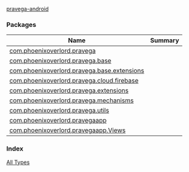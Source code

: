 [pravega-android](./index.md)

### Packages

| Name | Summary |
|---|---|
| [com.phoenixoverlord.pravega](com.phoenixoverlord.pravega/index.md) |  |
| [com.phoenixoverlord.pravega.base](com.phoenixoverlord.pravega.base/index.md) |  |
| [com.phoenixoverlord.pravega.base.extensions](com.phoenixoverlord.pravega.base.extensions/index.md) |  |
| [com.phoenixoverlord.pravega.cloud.firebase](com.phoenixoverlord.pravega.cloud.firebase/index.md) |  |
| [com.phoenixoverlord.pravega.extensions](com.phoenixoverlord.pravega.extensions/index.md) |  |
| [com.phoenixoverlord.pravega.mechanisms](com.phoenixoverlord.pravega.mechanisms/index.md) |  |
| [com.phoenixoverlord.pravega.utils](com.phoenixoverlord.pravega.utils/index.md) |  |
| [com.phoenixoverlord.pravegaapp](com.phoenixoverlord.pravegaapp/index.md) |  |
| [com.phoenixoverlord.pravegaapp.Views](com.phoenixoverlord.pravegaapp.-views/index.md) |  |

### Index

[All Types](alltypes/index.md)
